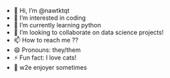 - 👋 Hi, I’m @nawtktqt
- 👀 I’m interested in coding
- 🌱 I’m currently learning python
- 💞️ I’m looking to collaborate on data science projects!
- 📫 How to reach me ??
- 😄 Pronouns: they/them
- ⚡ Fun fact: I love cats!
- 🌊 w2e enjoyer sometimes

<!---
nawtktqt/nawtktqt is a ✨ special ✨ repository because its `README.md` (this file) appears on your GitHub profile.
You can click the Preview link to take a look at your changes.
--->
